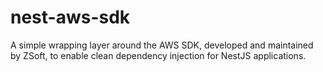 # nest-aws-sdk
A simple wrapping layer around the AWS SDK, developed and maintained by ZSoft, to enable clean dependency injection for NestJS applications.
